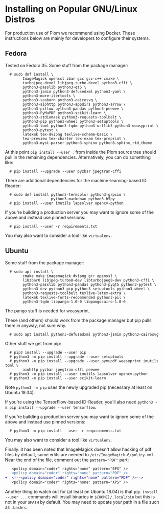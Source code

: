 <!--
__copyright__ = "Copyright (C) 2018 Andrew Rechnitzer"
__copyright__ = "Copyright (C) 2018-2022 Colin B. Macdonald"
__copyright__ = "Copyright (C) 2019-2020 Matthew Coles"
__license__ = "AGPL-3.0-or-later"
 -->

Installing on Popular GNU/Linux Distros
=======================================

For production use of Plom we recommend using Docker.  These instructions below
are mainly for developers to configure their systems.


Fedora
------

Tested on Fedora 35.  Some stuff from the package manager:
```
  # sudo dnf install \
        ImageMagick openssl zbar gcc gcc-c++ cmake \
        turbojpeg-devel libjpeg-turbo-devel python3-cffi \
        python3-passlib python3-qt5 \
        python3-jsmin python3-defusedxml python3-yaml \
        python3-more-itertools \
        python3-seaborn python3-cairosvg \
        python3-aiohttp python3-appdirs python3-arrow \
        python3-pillow python3-pandas python3-peewee \
        python3-PyMuPDF python3-scikit-learn \
        python3-stdiomask python3-requests-toolbelt \
        python3-pip python3-wheel python3-setuptools \
        python3-toml python3-tqdm python3-urllib3 python3-weasyprint \
        python3-pytest \
        latexmk tex-dvipng texlive-scheme-basic \
        tex-preview tex-charter tex-exam tex-preprint \
        python3-myst-parser python3-sphinx python3-sphinx_rtd_theme
```
At this point `pip install --user .` from inside the Plom source tree should pull
in the remaining dependencies.  Alternatively, you can do something like:
```
  # pip install --upgrade --user pyzbar jpegtran-cffi
```
There are additional dependencies for the machine-learning-based ID Reader:
```
  # sudo dnf install python3-termcolor python3-grpcio \
                     python3-markdown python3-h5py
  # pip install --user imutils lapsolver opencv-python
```
If you're building a production server you may want to ignore some of the above
and instead use pinned versions:
```
  # pip install --user -r requirements.txt
```
You may also want to consider a tool like `virtualenv`.


Ubuntu
------

Some stuff from the package manager:
```
  # sudo apt install \
        cmake make imagemagick dvipng g++ openssl \
        libzbar0 libjpeg-turbo8-dev libturbojpeg0-dev python3-cffi \
        python3-passlib python3-pandas python3-pyqt5 python3-pytest \
        python3-dev python3-pip python3-setuptools python3-wheel \
        python3-requests-toolbelt texlive-latex-extra \
        latexmk texlive-fonts-recommended python3-pil \
        python3-tqdm libpango-1.0-0 libpangocairo-1.0-0
```
The pango stuff is needed for weasyprint.

These (and others) should work from the package manager but pip pulls them
in anyway, not sure why.
```
  # sudo apt install python3-defusedxml python3-jsmin python3-cairosvg
```

Other stuff we get from pip:
```
  # pip3 install --upgrade --user pip
  # python3 -m pip install --upgrade --user setuptools
  # python3 -m pip install --upgrade --user pymupdf weasyprint imutils toml \
        aiohttp pyzbar jpegtran-cffi peewee
  # python3 -m pip install --user imutils lapsolver opencv-python
  # python3 -m pip install --user scikit-learn
```
Note `python3 -m pip` uses the newly upgraded pip (necessary at least on Ubuntu 18.04).

If you're using the TensorFlow-based ID-Reader, you'll also need
`python3 -m pip install --upgrade --user tensorflow`.

If you're building a production server you may want to ignore some of the above
and instead use pinned versions:
```
  # python3 -m pip install --user -r requirements.txt
```
You may also want to consider a tool like `virtualenv`.

Finally: it has been noted that ImageMagick doesn't allow hacking
of pdf files by default, some edits are needed to
`/etc/ImageMagick-6/policy.xml`.  Near the end of the file,
comment out the `pattern="PDF"` part:
```diff
   <policy domain="coder" rights="none" pattern="EPS" />
-  <policy domain="coder" rights="none" pattern="PDF" />
+  <!--<policy domain="coder" rights="none" pattern="PDF" />-->
   <policy domain="coder" rights="none" pattern="XPS" />
```

Another thing to watch out for (at least on Ubuntu 18.04) is that
`pip install --user ...` commands will install binaries in
`${HOME}/.local/bin` but this is not in your `$PATH` by default.
You may need to update your path in a file such as `.bashrc`.
